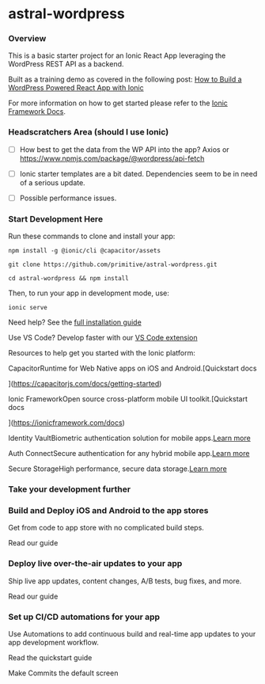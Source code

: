 # astral-wordpress

### Overview

This is a basic starter project for an Ionic React App leveraging the WordPress REST API as a backend.

Built as a training demo as covered in the following post: [How to Build a WordPress Powered React App with Ionic](https://sknow.it/blog/how-to-build-a-wordpress-powered-react-app-with-ionic/)

For more information on how to get started please refer to the [Ionic Framework Docs](https://ion.link/docs).

### Headscratchers Area (should I use Ionic)

-   [ ]  How best to get the data from the WP API into the app? Axios or https://www.npmjs.com/package/@wordpress/api-fetch
-   [ ]  Ionic starter templates are a bit dated. Dependencies seem to be in need of a serious update.
-   [ ]  Possible performance issues.


### Start Development Here

Run these commands to clone and install your app:

    npm install -g @ionic/cli @capacitor/assets

    git clone https://github.com/primitive/astral-wordpress.git
    
    cd astral-wordpress && npm install

Then, to run your app in development mode, use:

    ionic serve

Need help? See the [full installation guide](https://ionicframework.com/docs/intro/cli) 

Use VS Code? Develop faster with our [VS Code extension](https://ionic.link/vscode) 

Resources to help get you started with the Ionic platform:

CapacitorRuntime for Web Native apps on iOS and Android.[Quickstart docs

](https://capacitorjs.com/docs/getting-started)

Ionic FrameworkOpen source cross-platform mobile UI toolkit.[Quickstart docs

](https://ionicframework.com/docs)

Identity VaultBiometric authentication solution for mobile apps.[Learn more](/app/d8825fd6/native/identity-vault) 

Auth ConnectSecure authentication for any hybrid mobile app.[Learn more](/app/d8825fd6/native/auth-connect) 

Secure StorageHigh performance, secure data storage.[Learn more](/app/d8825fd6/native/secure-storage) 

### Take your development further

### Build and Deploy iOS and Android to the app stores

Get from code to app store with no complicated build steps.

Read our guide

### Deploy live over-the-air updates to your app

Ship live app updates, content changes, A/B tests, bug fixes, and more.

Read our guide

### Set up CI/CD automations for your app

Use Automations to add continuous build and real-time app updates to your app development workflow.

Read the quickstart guide

Make Commits the default screen
